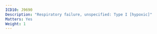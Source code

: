 ```yaml
---
ICD10: J9690
Description: "Respiratory failure, unspecified: Type I [hypoxic]"
Matters: Yes
Weight: 1
---
```



